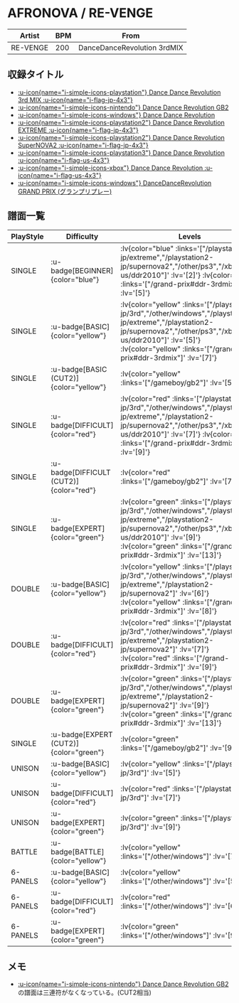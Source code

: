 # AFRONOVA / RE-VENGE

|Artist|BPM|From|
|------|---|----|
|RE-VENGE|200|DanceDanceRevolution 3rdMIX|

## 収録タイトル

- [ :u-icon{name="i-simple-icons-playstation"} Dance Dance Revolution 3rd MIX :u-icon{name="i-flag-jp-4x3"} ](/playstation-jp/3rd)
- [ :u-icon{name="i-simple-icons-nintendo"} Dance Dance Revolution GB2](/gameboy/gb2)
- [ :u-icon{name="i-simple-icons-windows"} Dance Dance Revolution](/other/windows)
- [ :u-icon{name="i-simple-icons-playstation2"} Dance Dance Revolution EXTREME :u-icon{name="i-flag-jp-4x3"} ](/playstation2-jp/extreme)
- [ :u-icon{name="i-simple-icons-playstation2"} Dance Dance Revolution SuperNOVA2 :u-icon{name="i-flag-jp-4x3"} ](/playstation2-jp/supernova2)
- [ :u-icon{name="i-simple-icons-playstation3"} Dance Dance Revolution :u-icon{name="i-flag-us-4x3"} ](/other/ps3)
- [ :u-icon{name="i-simple-icons-xbox"} Dance Dance Revolution :u-icon{name="i-flag-us-4x3"} ](/xbox360-us/ddr2010)
- [ :u-icon{name="i-simple-icons-windows"} DanceDanceRevolution GRAND PRIX (グランプリプレー)](/grand-prix#ddr-3rdmix)

## 譜面一覧

|PlayStyle|Difficulty|Levels|Notes|Movie|
|---------|----------|------|-----|-----|
|SINGLE| :u-badge[BEGINNER]{color="blue"} | :lv{color="blue" :links='["/playstation2-jp/extreme","/playstation2-jp/supernova2","/other/ps3","/xbox360-us/ddr2010"]' :lv='[2]'}  :lv{color="blue" :links='["/grand-prix#ddr-3rdmix"]' :lv='[5]'} |108/0||
|SINGLE| :u-badge[BASIC]{color="yellow"} | :lv{color="yellow" :links='["/playstation-jp/3rd","/other/windows","/playstation2-jp/extreme","/playstation2-jp/supernova2","/other/ps3","/xbox360-us/ddr2010"]' :lv='[5]'}  :lv{color="yellow" :links='["/grand-prix#ddr-3rdmix"]' :lv='[7]'} |214/0||
|SINGLE| :u-badge[BASIC (CUT2)]{color="yellow"} | :lv{color="yellow" :links='["/gameboy/gb2"]' :lv='[5]'} |210/0||
|SINGLE| :u-badge[DIFFICULT]{color="red"} | :lv{color="red" :links='["/playstation-jp/3rd","/other/windows","/playstation2-jp/extreme","/playstation2-jp/supernova2","/other/ps3","/xbox360-us/ddr2010"]' :lv='[7]'}  :lv{color="red" :links='["/grand-prix#ddr-3rdmix"]' :lv='[9]'} |244/0||
|SINGLE| :u-badge[DIFFICULT (CUT2)]{color="red"} | :lv{color="red" :links='["/gameboy/gb2"]' :lv='[7]'} |240/0||
|SINGLE| :u-badge[EXPERT]{color="green"} | :lv{color="green" :links='["/playstation-jp/3rd","/other/windows","/playstation2-jp/extreme","/playstation2-jp/supernova2","/other/ps3","/xbox360-us/ddr2010"]' :lv='[9]'}  :lv{color="green" :links='["/grand-prix#ddr-3rdmix"]' :lv='[13]'} |370/0||
|DOUBLE| :u-badge[BASIC]{color="yellow"} | :lv{color="yellow" :links='["/playstation-jp/3rd","/other/windows","/playstation2-jp/extreme","/playstation2-jp/supernova2"]' :lv='[6]'}  :lv{color="yellow" :links='["/grand-prix#ddr-3rdmix"]' :lv='[8]'} |233/0||
|DOUBLE| :u-badge[DIFFICULT]{color="red"} | :lv{color="red" :links='["/playstation-jp/3rd","/other/windows","/playstation2-jp/extreme","/playstation2-jp/supernova2"]' :lv='[7]'}  :lv{color="red" :links='["/grand-prix#ddr-3rdmix"]' :lv='[9]'} |245/0||
|DOUBLE| :u-badge[EXPERT]{color="green"} | :lv{color="green" :links='["/playstation-jp/3rd","/other/windows","/playstation2-jp/extreme","/playstation2-jp/supernova2"]' :lv='[9]'}  :lv{color="green" :links='["/grand-prix#ddr-3rdmix"]' :lv='[13]'} |357/0||
|SINGLE| :u-badge[EXPERT (CUT2)]{color="green"} | :lv{color="green" :links='["/gameboy/gb2"]' :lv='[9]'} |360/0||
|UNISON| :u-badge[BASIC]{color="yellow"} | :lv{color="yellow" :links='["/playstation-jp/3rd"]' :lv='[5]'} |||
|UNISON| :u-badge[DIFFICULT]{color="red"} | :lv{color="red" :links='["/playstation-jp/3rd"]' :lv='[7]'} |||
|UNISON| :u-badge[EXPERT]{color="green"} | :lv{color="green" :links='["/playstation-jp/3rd"]' :lv='[9]'} |||
|BATTLE| :u-badge[BATTLE]{color="yellow"} | :lv{color="yellow" :links='["/other/windows"]' :lv='[7]'} |||
|6-PANELS| :u-badge[BASIC]{color="yellow"} | :lv{color="yellow" :links='["/other/windows"]' :lv='[5]'} |216/0||
|6-PANELS| :u-badge[DIFFICULT]{color="red"} | :lv{color="red" :links='["/other/windows"]' :lv='[6]'} |235/0||
|6-PANELS| :u-badge[EXPERT]{color="green"} | :lv{color="green" :links='["/other/windows"]' :lv='[9]'} |374/0||

## メモ

- [ :u-icon{name="i-simple-icons-nintendo"} Dance Dance Revolution GB2](/gameboy/gb2)の譜面は三連符がなくなっている。(CUT2相当)
